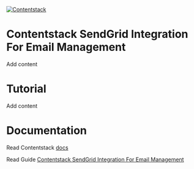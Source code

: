 [![Contentstack](https://www.contentstack.com/docs/static/images/contentstack.png)](https://www.contentstack.com/)

# Contentstack SendGrid Integration For Email Management

Add content

# Tutorial

Add content

# Documentation

Read Contentstack [docs](https://www.contentstack.com/docs/)

Read Guide [Contentstack SendGrid Integration For Email Management](#)